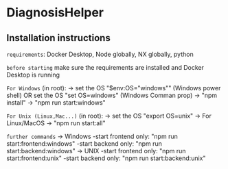 # DiagnosisHelper

## Installation instructions

`requirements`: Docker Desktop, Node globally, NX globally, python

`before starting`
 make sure the requirements are installed and Docker Desktop is running

`For Windows` (in root):
-> set the OS "$env:OS="windows"" (Windows power shell) OR set the OS "set OS=windows" (Windows Comman prop)
-> "npm install"
-> "npm run start:windows"

`For Unix (Linux,Mac...)` (in root):
-> set the OS "export OS=unix"
-> For Linux/MacOS -> "npm run start:all"

`further commands`
-> Windows
    -start frontend only: "npm run start:frontend:windows"
    -start backend only: "npm run start:backend:windows"
-> UNIX
    -start frontend only: "npm run start:frontend:unix"
    -start backend only: "npm run start:backend:unix"
